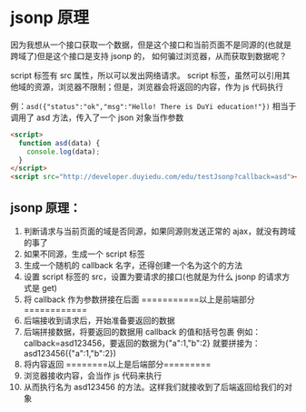 # jsonp 原理

因为我想从一个接口获取一个数据，但是这个接口和当前页面不是同源的(也就是跨域了)但是这个接口是支持 jsonp 的，
如何骗过浏览器，从而获取到数据呢？

script 标签有 src 属性，所以可以发出网络请求。
script 标签，虽然可以引用其他域的资源，浏览器不限制；但是，浏览器会将返回的内容，作为 js 代码执行

例：`asd({"status":"ok","msg":"Hello! There is DuYi education!"})`
相当于调用了 asd 方法，传入了一个 json 对象当作参数

```html
<script>
  function asd(data) {
    console.log(data);
  }
</script>
<script src="http://developer.duyiedu.com/edu/testJsonp?callback=asd"></script>
```

## jsonp 原理：

1. 判断请求与当前页面的域是否同源，如果同源则发送正常的 ajax，就没有跨域的事了
2. 如果不同源，生成一个 script 标签
3. 生成一个随机的 callback 名字，还得创建一个名为这个的方法
4. 设置 script 标签的 src，设置为要请求的接口(也就是为什么 jsonp 的请求方式是 get)
5. 将 callback 作为参数拼接在后面
   ===========以上是前端部分============
6. 后端接收到请求后，开始准备要返回的数据
7. 后端拼接数据，将要返回的数据用 callback 的值和括号包裹
   例如：callback=asd123456，要返回的数据为{"a":1,"b":2}
   就要拼接为：asd123456({"a":1,"b":2})
8. 将内容返回
   ========以上是后端部分=========
9. 浏览器接收内容，会当作 js 代码来执行
10. 从而执行名为 asd123456 的方法。这样我们就接收到了后端返回给我们的对象
